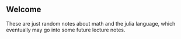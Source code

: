 ## Welcome

These are just random notes about math and the julia language, which eventually may go into some future lecture notes.
